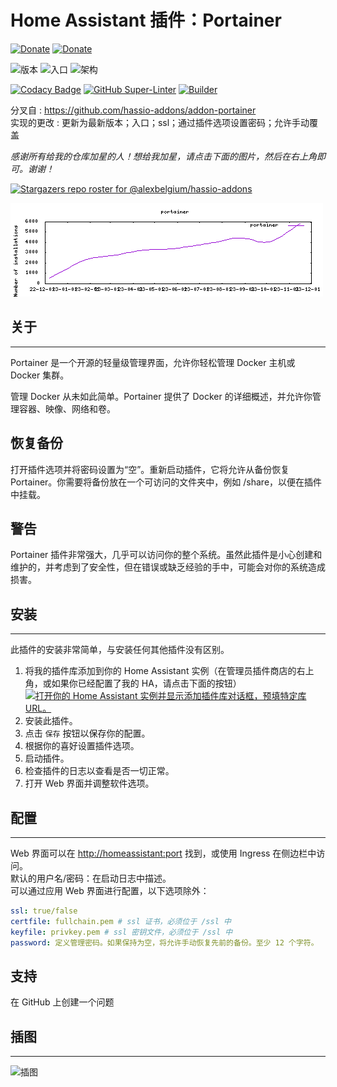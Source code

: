 # Home Assistant 插件：Portainer

[![Donate][donation-badge]](https://www.buymeacoffee.com/alexbelgium)
[![Donate][paypal-badge]](https://www.paypal.com/donate/?hosted_button_id=DZFULJZTP3UQA)

![版本](https://img.shields.io/badge/dynamic/json?label=Version&query=%24.version&url=https%3A%2F%2Fraw.githubusercontent.com%2Falexbelgium%2Fhassio-addons%2Fmaster%2Fportainer%2Fconfig.json)
![入口](https://img.shields.io/badge/dynamic/json?label=Ingress&query=%24.ingress&url=https%3A%2F%2Fraw.githubusercontent.com%2Falexbelgium%2Fhassio-addons%2Fmaster%2Fportainer%2Fconfig.json)
![架构](https://img.shields.io/badge/dynamic/json?color=success&label=Arch&query=%24.arch&url=https%3A%2F%2Fraw.githubusercontent.com%2Falexbelgium%2Fhassio-addons%2Fmaster%2Fportainer%2Fconfig.json)

[![Codacy Badge](https://app.codacy.com/project/badge/Grade/9c6cf10bdbba45ecb202d7f579b5be0e)](https://www.codacy.com/gh/alexbelgium/hassio-addons/dashboard?utm_source=github.com&utm_medium=referral&utm_content=alexbelgium/hassio-addons&utm_campaign=Badge_Grade)
[![GitHub Super-Linter](https://img.shields.io/github/actions/workflow/status/alexbelgium/hassio-addons/weekly-supelinter.yaml?label=Lint%20code%20base)](https://github.com/alexbelgium/hassio-addons/actions/workflows/weekly-supelinter.yaml)
[![Builder](https://img.shields.io/github/actions/workflow/status/alexbelgium/hassio-addons/onpush_builder.yaml?label=Builder)](https://github.com/alexbelgium/hassio-addons/actions/workflows/onpush_builder.yaml)

[donation-badge]: https://img.shields.io/badge/Buy%20me%20a%20coffee%20(no%20paypal)-%23d32f2f?logo=buy-me-a-coffee&style=flat&logoColor=white
[paypal-badge]: https://img.shields.io/badge/Buy%20me%20a%20coffee%20with%20Paypal-0070BA?logo=paypal&style=flat&logoColor=white

分叉自 : https://github.com/hassio-addons/addon-portainer  
实现的更改 : 更新为最新版本；入口；ssl；通过插件选项设置密码；允许手动覆盖

_感谢所有给我的仓库加星的人！想给我加星，请点击下面的图片，然后在右上角即可。谢谢！_

[![Stargazers repo roster for @alexbelgium/hassio-addons](https://raw.githubusercontent.com/alexbelgium/hassio-addons/master/.github/stars2.svg)](https://github.com/alexbelgium/hassio-addons/stargazers)

![下载演变](https://raw.githubusercontent.com/alexbelgium/hassio-addons/master/portainer/stats.png)

## 关于

---

Portainer 是一个开源的轻量级管理界面，允许你轻松管理 Docker 主机或 Docker 集群。

管理 Docker 从未如此简单。Portainer 提供了 Docker 的详细概述，并允许你管理容器、映像、网络和卷。

## 恢复备份

打开插件选项并将密码设置为“空”。重新启动插件，它将允许从备份恢复 Portainer。你需要将备份放在一个可访问的文件夹中，例如 /share，以便在插件中挂载。

## 警告

Portainer 插件非常强大，几乎可以访问你的整个系统。虽然此插件是小心创建和维护的，并考虑到了安全性，但在错误或缺乏经验的手中，可能会对你的系统造成损害。

## 安装

---

此插件的安装非常简单，与安装任何其他插件没有区别。

1. 将我的插件库添加到你的 Home Assistant 实例（在管理员插件商店的右上角，或如果你已经配置了我的 HA，请点击下面的按钮）
   [![打开你的 Home Assistant 实例并显示添加插件库对话框，预填特定库 URL。](https://my.home-assistant.io/badges/supervisor_add_addon_repository.svg)](https://my.home-assistant.io/redirect/supervisor_add_addon_repository/?repository_url=https%3A%2F%2Fgithub.com%2Falexbelgium%2Fhassio-addons)
2. 安装此插件。
3. 点击 `保存` 按钮以保存你的配置。
4. 根据你的喜好设置插件选项。
5. 启动插件。
6. 检查插件的日志以查看是否一切正常。
7. 打开 Web 界面并调整软件选项。

## 配置

---

Web 界面可以在 <http://homeassistant:port> 找到，或使用 Ingress 在侧边栏中访问。  
默认的用户名/密码：在启动日志中描述。  
可以通过应用 Web 界面进行配置，以下选项除外：

```yaml
ssl: true/false
certfile: fullchain.pem # ssl 证书，必须位于 /ssl 中
keyfile: privkey.pem # ssl 密钥文件，必须位于 /ssl 中
password: 定义管理密码。如果保持为空，将允许手动恢复先前的备份。至少 12 个字符。
```

## 支持

在 GitHub 上创建一个问题

## 插图

---

![插图](https://github.com/hassio-addons/addon-portainer/raw/main/images/screenshot.png)
